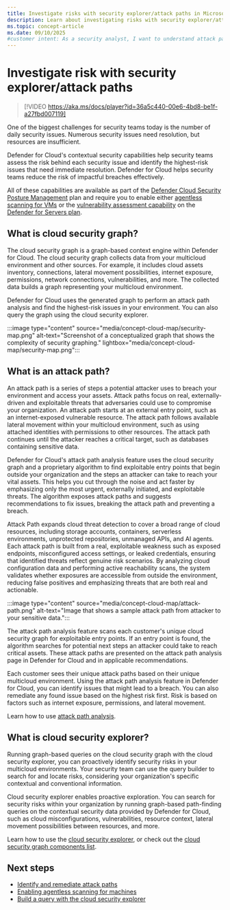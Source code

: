 ```yaml
---
title: Investigate risks with security explorer/attack paths in Microsoft Defender for Cloud
description: Learn about investigating risks with security explorer/attack paths in Microsoft Defender for Cloud.
ms.topic: concept-article
ms.date: 09/10/2025
#customer intent: As a security analyst, I want to understand attack paths so that I can mitigate risks effectively.
---
```


# Investigate risk with security explorer/attack paths

> [!VIDEO https://aka.ms/docs/player?id=36a5c440-00e6-4bd8-be1f-a27fbd007119]

One of the biggest challenges for security teams today is the number of daily security issues. Numerous security issues need resolution, but resources are insufficient.

Defender for Cloud's contextual security capabilities help security teams assess the risk behind each security issue and identify the highest-risk issues that need immediate resolution. Defender for Cloud helps security teams reduce the risk of impactful breaches effectively.

All of these capabilities are available as part of the [Defender Cloud Security Posture Management](concept-cloud-security-posture-management.md) plan and require you to enable either [agentless scanning for VMs](concept-agentless-data-collection.md) or the [vulnerability assessment capability](deploy-vulnerability-assessment-vm.md) on the [Defender for Servers plan](apply-security-baseline.md).

## What is cloud security graph?

The cloud security graph is a graph-based context engine within Defender for Cloud. The cloud security graph collects data from your multicloud environment and other sources. For example, it includes cloud assets inventory, connections, lateral movement possibilities, internet exposure, permissions, network connections, vulnerabilities, and more. The collected data builds a graph representing your multicloud environment.

Defender for Cloud uses the generated graph to perform an attack path analysis and find the highest-risk issues in your environment. You can also query the graph using the cloud security explorer.


:::image type="content" source="media/concept-cloud-map/security-map.png" alt-text="Screenshot of a conceptualized graph that shows the complexity of security graphing." lightbox="media/concept-cloud-map/security-map.png":::

## What is an attack path?

An attack path is a series of steps a potential attacker uses to breach your environment and access your assets. Attack paths focus on real, externally-driven and exploitable threats that adversaries could use to compromise your organization. An attack path starts at an external entry point, such as an internet-exposed vulnerable resource. The attack path follows available lateral movement within your multicloud environment, such as using attached identities with permissions to other resources. The attack path continues until the attacker reaches a critical target, such as databases containing sensitive data.

Defender for Cloud's attack path analysis feature uses the cloud security graph and a proprietary algorithm to find exploitable entry points that begin outside your organization and the steps an attacker can take to reach your vital assets. This helps you cut through the noise and act faster by emphasizing only the most urgent, externally initiated, and exploitable threats. The algorithm exposes attack paths and suggests recommendations to fix issues, breaking the attack path and preventing a breach.

Attack Path expands cloud threat detection to cover a broad range of cloud resources, including storage accounts, containers, serverless environments, unprotected repositories, unmanaged APIs, and AI agents. Each attack path is built from a real, exploitable weakness such as exposed endpoints, misconfigured access settings, or leaked credentials, ensuring that identified threats reflect genuine risk scenarios. By analyzing cloud configuration data and performing active reachability scans, the system validates whether exposures are accessible from outside the environment, reducing false positives and emphasizing threats that are both real and actionable.

:::image type="content" source="media/concept-cloud-map/attack-path.png" alt-text="Image that shows a sample attack path from attacker to your sensitive data.":::

The attack path analysis feature scans each customer's unique cloud security graph for exploitable entry points. If an entry point is found, the algorithm searches for potential next steps an attacker could take to reach critical assets. These attack paths are presented on the attack path analysis page in Defender for Cloud and in applicable recommendations.

Each customer sees their unique attack paths based on their unique multicloud environment. Using the attack path analysis feature in Defender for Cloud, you can identify issues that might lead to a breach. You can also remediate any found issue based on the highest risk first. Risk is based on factors such as internet exposure, permissions, and lateral movement.

Learn how to use [attack path analysis](how-to-manage-attack-path.md).

## What is cloud security explorer?

Running graph-based queries on the cloud security graph with the cloud security explorer, you can proactively identify security risks in your multicloud environments. Your security team can use the query builder to search for and locate risks, considering your organization's specific contextual and conventional information.

Cloud security explorer enables proactive exploration. You can search for security risks within your organization by running graph-based path-finding queries on the contextual security data provided by Defender for Cloud, such as cloud misconfigurations, vulnerabilities, resource context, lateral movement possibilities between resources, and more.

Learn how to use the [cloud security explorer](how-to-manage-cloud-security-explorer.md), or check out the [cloud security graph components list](attack-path-reference.md#cloud-security-graph-components-list).

## Next steps

- [Identify and remediate attack paths](how-to-manage-attack-path.md)
- [Enabling agentless scanning for machines](enable-vulnerability-assessment-agentless.md#enabling-agentless-scanning-for-machines)
- [Build a query with the cloud security explorer](how-to-manage-cloud-security-explorer.md)
